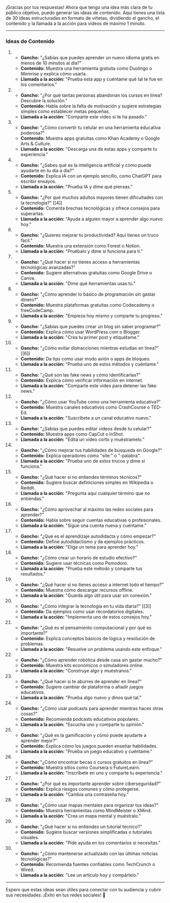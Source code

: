 ¡Gracias por tus respuestas! Ahora que tengo una idea más clara de tu público objetivo, puedo generar las ideas de contenido. Aquí tienes una lista de 30 ideas estructuradas en formato de viñetas, dividiendo el gancho, el contenido y la llamada a la acción para videos de máximo 1 minuto.

---

### **Ideas de Contenido**

1.  
   - **Gancho:** "¿Sabías que puedes aprender un nuevo idioma gratis en menos de 10 minutos al día?"  
   - **Contenido:** Muestra una herramienta gratuita como Duolingo o Memrise y explica cómo usarla.  
   - **Llamada a la acción:** "Prueba esta app y cuéntame qué tal te fue en los comentarios."

2.  
   - **Gancho:** "¿Por qué tantas personas abandonan los cursos en línea? Descubre la solución."  
   - **Contenido:** Habla sobre la falta de motivación y sugiere estrategias simples como establecer metas pequeñas.  
   - **Llamada a la acción:** "Comparte este video si te ha pasado."

3.  
   - **Gancho:** "¿Cómo convertir tu celular en una herramienta educativa poderosa?"  
   - **Contenido:** Muestra apps gratuitas como Khan Academy o Google Arts & Culture.  
   - **Llamada a la acción:** "Descarga una de estas apps y comparte tu experiencia."

4.  
   - **Gancho:** "¿Sabes qué es la inteligencia artificial y cómo puede ayudarte en tu día a día?"  
   - **Contenido:** Explica IA con un ejemplo sencillo, como ChatGPT para escribir ensayos.  
   - **Llamada a la acción:** "Prueba IA y dime qué piensas."

5.  
   - **Gancho:** "¿Por qué muchos adultos mayores tienen dificultades con la tecnología?" [[4]]  
   - **Contenido:** Comenta brechas tecnológicas y ofrece consejos para superarlas.  
   - **Llamada a la acción:** "Ayuda a alguien mayor a aprender algo nuevo hoy."

6.  
   - **Gancho:** "¿Quieres mejorar tu productividad? Aquí tienes un truco fácil."  
   - **Contenido:** Muestra una extensión como Forest o Notion.  
   - **Llamada a la acción:** "Pruébalo y dime si funciona para ti."

7.  
   - **Gancho:** "¿Qué hacer si no tienes acceso a herramientas tecnológicas avanzadas?"  
   - **Contenido:** Sugiere alternativas gratuitas como Google Drive o Canva.  
   - **Llamada a la acción:** "Dime qué herramientas usas tú."

8.  
   - **Gancho:** "¿Cómo aprender lo básico de programación sin gastar dinero?"  
   - **Contenido:** Muestra plataformas gratuitas como Codecademy o freeCodeCamp.  
   - **Llamada a la acción:** "Empieza hoy mismo y comparte tu progreso."

9.  
   - **Gancho:** "¿Sabías que puedes crear un blog sin saber programar?"  
   - **Contenido:** Explica cómo usar WordPress.com o Blogger.  
   - **Llamada a la acción:** "Crea tu primer post y etiquétame."

10.  
    - **Gancho:** "¿Cómo evitar distracciones mientras estudias en línea?" [[6]]  
    - **Contenido:** Da tips como usar modo avión o apps de bloqueo.  
    - **Llamada a la acción:** "Prueba uno de estos métodos y cuéntame."

11.  
    - **Gancho:** "¿Qué son las fake news y cómo identificarlas?"  
    - **Contenido:** Explica cómo verificar información en internet.  
    - **Llamada a la acción:** "Comparte este video para detener las fake news."

12.  
    - **Gancho:** "¿Cómo usar YouTube como una herramienta educativa?"  
    - **Contenido:** Muestra canales educativos como CrashCourse o TED-Ed.  
    - **Llamada a la acción:** "Suscríbete a un canal educativo nuevo."

13.  
    - **Gancho:** "¿Sabías que puedes editar videos desde tu celular?"  
    - **Contenido:** Muestra apps como CapCut o InShot.  
    - **Llamada a la acción:** "Edita un video corto y muéstramelo."

14.  
    - **Gancho:** "¿Cómo mejorar tus habilidades de búsqueda en Google?"  
    - **Contenido:** Explica operadores como "site:" o "-palabra".  
    - **Llamada a la acción:** "Prueba uno de estos trucos y dime si funciona."

15.  
    - **Gancho:** "¿Qué hacer si no entiendes términos técnicos?"  
    - **Contenido:** Sugiere buscar definiciones simples en Wikipedia o Reddit.  
    - **Llamada a la acción:** "Pregunta aquí cualquier término que no entiendas."

16.  
    - **Gancho:** "¿Cómo aprovechar al máximo las redes sociales para aprender?"  
    - **Contenido:** Habla sobre seguir cuentas educativas o profesionales.  
    - **Llamada a la acción:** "Sigue una cuenta nueva y cuéntame."

17.  
    - **Gancho:** "¿Qué es el aprendizaje autodidacta y cómo empezar?"  
    - **Contenido:** Define autodidactismo y da ejemplos prácticos.  
    - **Llamada a la acción:** "Elige un tema para aprender hoy."

18.  
    - **Gancho:** "¿Cómo crear un horario de estudio efectivo?"  
    - **Contenido:** Sugiere usar técnicas como Pomodoro.  
    - **Llamada a la acción:** "Prueba este método y comparte tus resultados."

19.  
    - **Gancho:** "¿Qué hacer si no tienes acceso a internet todo el tiempo?"  
    - **Contenido:** Muestra cómo descargar recursos offline.  
    - **Llamada a la acción:** "Guarda algo útil para usar sin conexión."

20.  
    - **Gancho:** "¿Cómo integrar la tecnología en tu vida diaria?" [[3]]  
    - **Contenido:** Da ejemplos como usar recordatorios digitales.  
    - **Llamada a la acción:** "Implementa uno de estos consejos hoy."

21.  
    - **Gancho:** "¿Qué es el pensamiento computacional y por qué es importante?"  
    - **Contenido:** Explica conceptos básicos de lógica y resolución de problemas.  
    - **Llamada a la acción:** "Resuelve un problema usando este enfoque."

22.  
    - **Gancho:** "¿Cómo aprender robótica desde casa sin gastar mucho?"  
    - **Contenido:** Muestra kits económicos o simuladores online.  
    - **Llamada a la acción:** "Construye algo y muéstranos."

23.  
    - **Gancho:** "¿Qué hacer si te aburres de aprender en línea?"  
    - **Contenido:** Sugiere cambiar de plataforma o añadir juegos educativos.  
    - **Llamada a la acción:** "Prueba algo nuevo y dinos qué tal."

24.  
    - **Gancho:** "¿Cómo usar podcasts para aprender mientras haces otras cosas?"  
    - **Contenido:** Recomienda podcasts educativos populares.  
    - **Llamada a la acción:** "Escucha uno y comparte tu opinión."

25.  
    - **Gancho:** "¿Qué es la gamificación y cómo puede ayudarte a aprender mejor?"  
    - **Contenido:** Explica cómo los juegos pueden enseñar habilidades.  
    - **Llamada a la acción:** "Prueba un juego educativo y cuéntame."

26.  
    - **Gancho:** "¿Cómo encontrar becas o cursos gratuitos en línea?"  
    - **Contenido:** Muestra sitios como Coursera o FutureLearn.  
    - **Llamada a la acción:** "Inscríbete en uno y comparte tu experiencia."

27.  
    - **Gancho:** "¿Por qué es importante aprender sobre ciberseguridad?"  
    - **Contenido:** Explica riesgos comunes y cómo protegerse.  
    - **Llamada a la acción:** "Cambia una contraseña hoy."

28.  
    - **Gancho:** "¿Cómo usar mapas mentales para organizar tus ideas?"  
    - **Contenido:** Muestra herramientas como MindMeister o XMind.  
    - **Llamada a la acción:** "Crea un mapa mental y muéstralo."

29.  
    - **Gancho:** "¿Qué hacer si no entiendes un tutorial técnico?"  
    - **Contenido:** Sugiere buscar versiones simplificadas o tutoriales visuales.  
    - **Llamada a la acción:** "Pide ayuda en los comentarios si necesitas."

30.  
    - **Gancho:** "¿Cómo mantenerse actualizado con las últimas noticias tecnológicas?"  
    - **Contenido:** Recomienda fuentes confiables como TechCrunch o Wired.  
    - **Llamada a la acción:** "Lee un artículo hoy y compártelo."

---

Espero que estas ideas sean útiles para conectar con tu audiencia y cubrir sus necesidades. ¡Éxito en tus redes sociales! 🚀